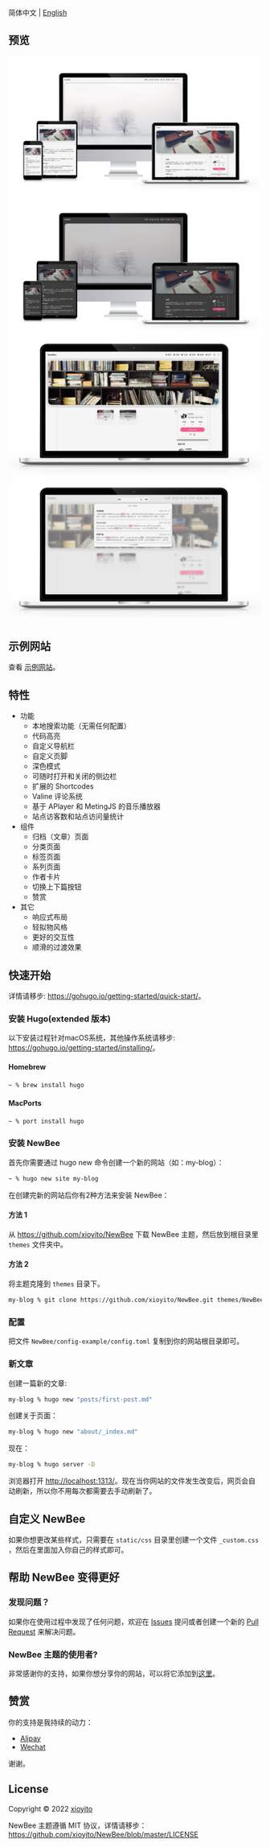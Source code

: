 

简体中文 | [English](https://github.com/xioyito/NewBee/blob/master/README.md)

## 预览
![NewBee-Preview-1](https://raw.githubusercontent.com/xioyito/NewBee/main/images/preview-1.png "light-mode")
![NewBee-Preview-2](https://raw.githubusercontent.com/xioyito/NewBee/main/images/preview-2.png "dark-mode")
![NewBee-Preview-3](https://raw.githubusercontent.com/xioyito/NewBee/main/images/preview-3.png "categories taxonomy")
![NewBee-Preview-4](https://raw.githubusercontent.com/xioyito/NewBee/main/images/preview-4.png "local search")

## 示例网站
查看 [示例网站](https://xioyito.top)。

## 特性
* 功能
    * 本地搜索功能（无需任何配置）
    * 代码高亮
    * 自定义导航栏
    * 自定义页脚
    * 深色模式
    * 可随时打开和关闭的侧边栏
    * 扩展的 Shortcodes
    * Valine 评论系统
    * 基于 APlayer 和 MetingJS 的音乐播放器
    * 站点访客数和站点访问量统计
* 组件
    * 归档（文章）页面
    * 分类页面
    * 标签页面
    * 系列页面
    * 作者卡片
    * 切换上下篇按钮
    * 赞赏
* 其它
    * 响应式布局
    * 轻拟物风格
    * 更好的交互性
    * 顺滑的过渡效果

## 快速开始
详情请移步: <https://gohugo.io/getting-started/quick-start/>。

### 安装 Hugo(extended 版本)
以下安装过程针对macOS系统，其他操作系统请移步: <https://gohugo.io/getting-started/installing/>。

#### Homebrew
``` bash
~ % brew install hugo
```

#### MacPorts
``` bash
~ % port install hugo
```

### 安装 NewBee
首先你需要通过 hugo new 命令创建一个新的网站（如：my-blog）：
``` bash
~ % hugo new site my-blog
```

在创建完新的网站后你有2种方法来安装 NewBee：
#### 方法 1

从 <https://github.com/xioyito/NewBee> 下载 NewBee 主题，然后放到根目录里 `themes` 文件夹中。

#### 方法 2

将主题克隆到 `themes` 目录下。
``` bash
my-blog % git clone https://github.com/xioyito/NewBee.git themes/NewBee
```

### 配置
把文件 `NewBee/config-example/config.toml` 复制到你的网站根目录即可。

### 新文章
创建一篇新的文章:
``` bash
my-blog % hugo new "posts/first-post.md"
```
创建关于页面：
``` bash
my-blog % hugo new "about/_index.md"
```
现在：
``` bash
my-blog % hugo server -D
```
浏览器打开 <http://localhost:1313/>。现在当你网站的文件发生改变后，网页会自动刷新，所以你不用每次都需要去手动刷新了。

## 自定义 NewBee
如果你想更改某些样式，只需要在 `static/css` 目录里创建一个文件 `_custom.css` ，然后在里面加入你自己的样式即可。

## 帮助 NewBee 变得更好
### 发现问题？
如果你在使用过程中发现了任何问题，欢迎在 [Issues](https://github.com/xioyito/NewBee/issues) 提问或者创建一个新的 [Pull Request](https://github.com/xioyito/NewBee/pulls) 来解决问题。

### NewBee 主题的使用者?

非常感谢你的支持，如果你想分享你的网站，可以将它添加到[这里](https://github.com/xioyito/NewBee/edit/master/USERS.md)。


## 赞赏
你的支持是我持续的动力：
* [Alipay](https://github.com/xioyito/NewBee/raw/master/images/Alipay.jpeg)
* [Wechat](https://github.com/xioyito/NewBee/raw/master/images/Wechat.jpeg)

谢谢。

## License
Copyright © 2022 [xioyito](https://github.com/xioyito)

NewBee 主题遵循 MIT 协议，详情请移步：<https://github.com/xioyito/NewBee/blob/master/LICENSE>

